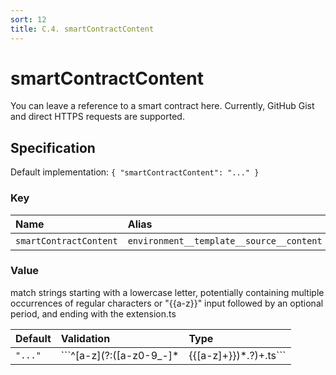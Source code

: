 ```yaml
---
sort: 12
title: C.4. smartContractContent
---
```


# smartContractContent

You can leave a reference to a smart contract here. Currently, GitHub Gist and direct HTTPS requests are supported.


## Specification

Default implementation: ```{ "smartContractContent": "..." }```

### Key

| **Name** | **Alias** | **Category** |  
|:--|:--|:--|
| ```smartContractContent``` | ```environment__template__source__content``` | [Workspace](../options/#workspace) |

### Value

match strings starting with a lowercase letter, potentially containing multiple occurrences of regular characters or "{{a-z}}" input followed by an optional period, and ending with the extension.ts

| **Default** | **Validation** | **Type** |
|:--|:--|:--|
| ```"..."``` | ```^[a-z](?:([a-z0-9_-]*|{{[a-z]+}})*.?)+.ts``` | ```string``` |

